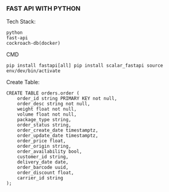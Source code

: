 ### FAST API WITH PYTHON

Tech Stack:

```
python
fast-api
cockroach-db(docker)
```

CMD

``
pip install fastapi[all]
pip install scalar_fastapi
source env/dev/bin/activate
``

Create Table:

```
CREATE TABLE orders.order (
    order_id string PRIMARY KEY not null,
    order_desc string not null,
    weight float not null,
    volume float not null,
    package_type string,
    order_status string,
    order_create_date timestamptz,
    order_update_date timestamptz,
    order_price float,
    order_origin string,
    order_availability bool,
    customer_id string,
    delivery_date date,
    order_barcode uuid,
    order_discount float,
    carrier_id string
);
```

